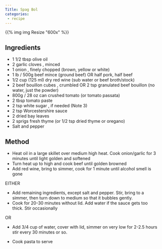 ```yaml
---
Title: Spag Bol
categories:
 - recipe
---
```

{{% img img Resize "600x" %}}

## Ingredients
- 1 1/2 tbsp olive oil
- 2 garlic cloves , minced
- 1 onion , finely chopped (brown, yellow or white)
- 1 lb / 500g beef mince (ground beef) OR half pork, half beef
- 1/2 cup (125 ml) dry red wine (sub water or beef broth/stock)
- 2 beef bouillon cubes , crumbled OR 2 tsp granulated beef bouillon (no water, just the powder)
- 800g / 28 oz can crushed tomato (or tomato passata)
- 2 tbsp tomato paste
- 2 tsp white sugar , if needed (Note 3)
- 2 tsp Worcestershire sauce
- 2 dried bay leaves
- 2 sprigs fresh thyme (or 1/2 tsp dried thyme or oregano)
- Salt and pepper

## Method
- Heat oil in a large skillet over medium high heat.  Cook onion/garlic for 3 minutes until light golden and softened
- Turn heat up to high and cook beef until golden browned
- Add red wine, bring to simmer, cook for 1 minute until alcohol smell is gone

EITHER
- Add remaining ingredients, except salt and pepper.  Stir, bring to a simmer, then turn down to medium so that it bubbles gently.
- Cook for 20-30 minutes without lid.  Add water if the sauce gets too thick.  Stir occasionally

OR
- Add 3/4 cup of water, cover with lid, simmer on very low for 2-2.5 hours stir every 30 minutes or so.

- Cook pasta to serve
